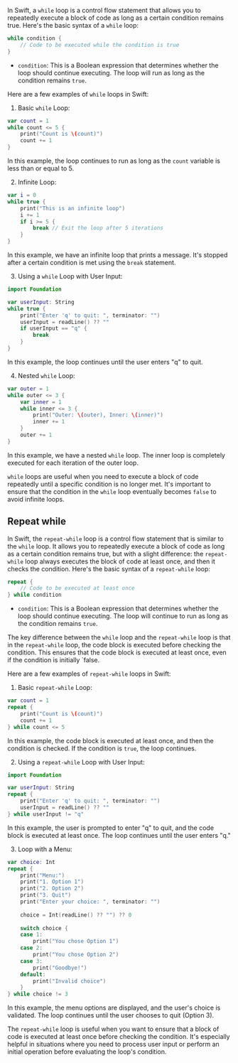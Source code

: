 In Swift, a `while` loop is a control flow statement that allows you to repeatedly execute a block of code as long as a certain condition remains true. Here's the basic syntax of a `while` loop:

```swift
while condition {
    // Code to be executed while the condition is true
}
```

- `condition`: This is a Boolean expression that determines whether the loop should continue executing. The loop will run as long as the condition remains `true`.

Here are a few examples of `while` loops in Swift:

1. Basic `while` Loop:

```swift
var count = 1
while count <= 5 {
    print("Count is \(count)")
    count += 1
}
```

In this example, the loop continues to run as long as the `count` variable is less than or equal to 5.

2. Infinite Loop:

```swift
var i = 0
while true {
    print("This is an infinite loop")
    i += 1
    if i >= 5 {
        break // Exit the loop after 5 iterations
    }
}
```

In this example, we have an infinite loop that prints a message. It's stopped after a certain condition is met using the `break` statement.

3. Using a `while` Loop with User Input:

```swift
import Foundation

var userInput: String
while true {
    print("Enter 'q' to quit: ", terminator: "")
    userInput = readLine() ?? ""
    if userInput == "q" {
        break
    }
}
```

In this example, the loop continues until the user enters "q" to quit.

4. Nested `while` Loop:

```swift
var outer = 1
while outer <= 3 {
    var inner = 1
    while inner <= 3 {
        print("Outer: \(outer), Inner: \(inner)")
        inner += 1
    }
    outer += 1
}
```

In this example, we have a nested `while` loop. The inner loop is completely executed for each iteration of the outer loop.

`while` loops are useful when you need to execute a block of code repeatedly until a specific condition is no longer met. It's important to ensure that the condition in the `while` loop eventually becomes `false` to avoid infinite loops.

## Repeat while
In Swift, the `repeat-while` loop is a control flow statement that is similar to the `while` loop. It allows you to repeatedly execute a block of code as long as a certain condition remains true, but with a slight difference: the `repeat-while` loop always executes the block of code at least once, and then it checks the condition. Here's the basic syntax of a `repeat-while` loop:

```swift
repeat {
    // Code to be executed at least once
} while condition
```

- `condition`: This is a Boolean expression that determines whether the loop should continue executing. The loop will continue to run as long as the condition remains `true`.

The key difference between the `while` loop and the `repeat-while` loop is that in the `repeat-while` loop, the code block is executed before checking the condition. This ensures that the code block is executed at least once, even if the condition is initially `false.

Here are a few examples of `repeat-while` loops in Swift:

1. Basic `repeat-while` Loop:

```swift
var count = 1
repeat {
    print("Count is \(count)")
    count += 1
} while count <= 5
```

In this example, the code block is executed at least once, and then the condition is checked. If the condition is `true`, the loop continues.

2. Using a `repeat-while` Loop with User Input:

```swift
import Foundation

var userInput: String
repeat {
    print("Enter 'q' to quit: ", terminator: "")
    userInput = readLine() ?? ""
} while userInput != "q"
```

In this example, the user is prompted to enter "q" to quit, and the code block is executed at least once. The loop continues until the user enters "q."

3. Loop with a Menu:

```swift
var choice: Int
repeat {
    print("Menu:")
    print("1. Option 1")
    print("2. Option 2")
    print("3. Quit")
    print("Enter your choice: ", terminator: "")
    
    choice = Int(readLine() ?? "") ?? 0
    
    switch choice {
    case 1:
        print("You chose Option 1")
    case 2:
        print("You chose Option 2")
    case 3:
        print("Goodbye!")
    default:
        print("Invalid choice")
    }
} while choice != 3
```

In this example, the menu options are displayed, and the user's choice is validated. The loop continues until the user chooses to quit (Option 3).

The `repeat-while` loop is useful when you want to ensure that a block of code is executed at least once before checking the condition. It's especially helpful in situations where you need to process user input or perform an initial operation before evaluating the loop's condition.
